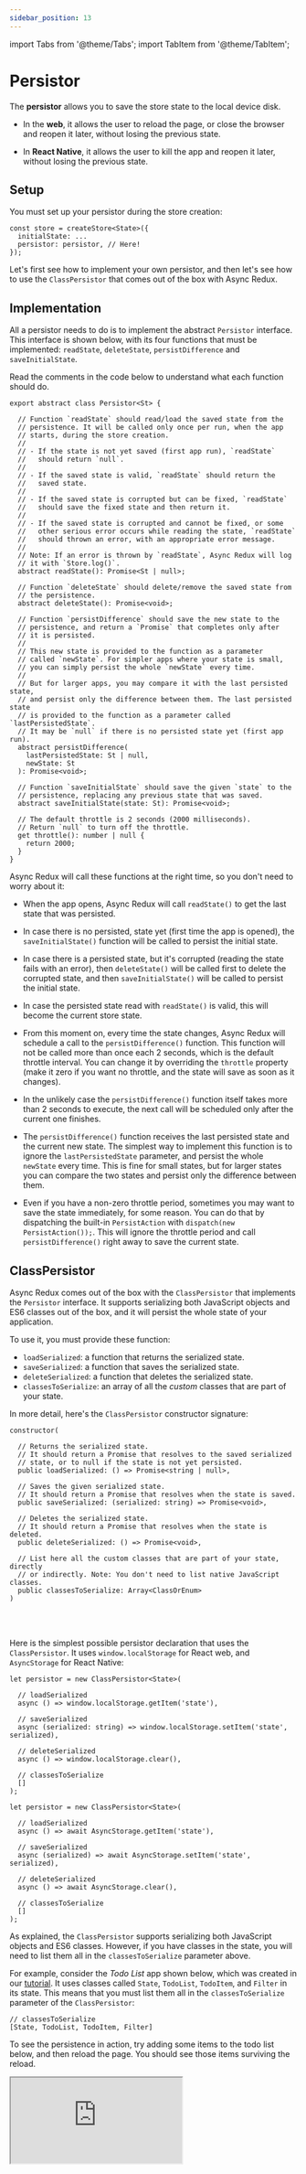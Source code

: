 ```yaml
---
sidebar_position: 13
---
```


import Tabs from '@theme/Tabs';
import TabItem from '@theme/TabItem';

# Persistor

The **persistor** allows you to save the store state to the local device disk.

- In the **web**, it allows the user to reload the page,
  or close the browser and reopen it later, without losing the previous state.

- In **React Native**, it allows the user to kill the app and reopen it later,
  without losing the previous state.

## Setup

You must set up your persistor during the store creation:

```tsx          
const store = createStore<State>({  
  initialState: ...  
  persistor: persistor, // Here!
});        
```

Let's first see how to implement your own persistor,
and then let's see how to use the `ClassPersistor` that comes out of the box with Async Redux.

## Implementation

All a persistor needs to do is to implement the abstract `Persistor` interface.
This interface is shown below, with its four functions that must be
implemented: `readState`, `deleteState`, `persistDifference` and `saveInitialState`.

Read the comments in the code below to understand what each function should do.

```tsx
export abstract class Persistor<St> {
 
  // Function `readState` should read/load the saved state from the 
  // persistence. It will be called only once per run, when the app  
  // starts, during the store creation.
  //
  // - If the state is not yet saved (first app run), `readState`  
  //   should return `null`.
  //  
  // - If the saved state is valid, `readState` should return the 
  //   saved state.
  //
  // - If the saved state is corrupted but can be fixed, `readState`   
  //   should save the fixed state and then return it.
  //
  // - If the saved state is corrupted and cannot be fixed, or some  
  //   other serious error occurs while reading the state, `readState`   
  //   should thrown an error, with an appropriate error message.
  //
  // Note: If an error is thrown by `readState`, Async Redux will log  
  // it with `Store.log()`. 
  abstract readState(): Promise<St | null>;

  // Function `deleteState` should delete/remove the saved state from 
  // the persistence.    
  abstract deleteState(): Promise<void>;

  // Function `persistDifference` should save the new state to the 
  // persistence, and return a `Promise` that completes only after 
  // it is persisted.
  //
  // This new state is provided to the function as a parameter 
  // called `newState`. For simpler apps where your state is small, 
  // you can simply persist the whole `newState` every time. 
  //
  // But for larger apps, you may compare it with the last persisted state, 
  // and persist only the difference between them. The last persisted state 
  // is provided to the function as a parameter called `lastPersistedState`. 
  // It may be `null` if there is no persisted state yet (first app run).  
  abstract persistDifference(
    lastPersistedState: St | null,
    newState: St
  ): Promise<void>;

  // Function `saveInitialState` should save the given `state` to the 
  // persistence, replacing any previous state that was saved.  
  abstract saveInitialState(state: St): Promise<void>;

  // The default throttle is 2 seconds (2000 milliseconds). 
  // Return `null` to turn off the throttle.   
  get throttle(): number | null {
    return 2000; 
  }
}
```

Async Redux will call these functions at the right time, so you don't need to worry about it:

* When the app opens, Async Redux will call `readState()` to get the last state that was persisted.

* In case there is no persisted, state yet (first time the app is opened), the `saveInitialState()`
  function will be called to persist the initial state.

* In case there is a persisted state, but it's corrupted (reading the state fails with an error),
  then `deleteState()` will be called first to delete the corrupted state,
  and then `saveInitialState()` will be called to persist the initial state.

* In case the persisted state read with `readState()` is valid, this will become the current store
  state.

* From this moment on, every time the state changes, Async Redux will schedule a call to
  the `persistDifference()` function. This function will not be called more than once each 2
  seconds, which is the default throttle interval. You can change it by overriding the `throttle`
  property (make it zero if you want no throttle, and the state will save as soon as it changes).

* In the unlikely case the `persistDifference()` function itself takes more than 2 seconds to
  execute, the next call will be scheduled only after the current one finishes.

* The `persistDifference()` function receives the last persisted state and the current new state.
  The simplest way to implement this function is to ignore the `lastPersistedState` parameter,
  and persist the whole `newState` every time. This is fine for small states, but for larger
  states you can compare the two states and persist only the difference between them.

* Even if you have a non-zero throttle period, sometimes you may want to save the state immediately,
  for some reason. You can do that by dispatching the built-in `PersistAction`
  with `dispatch(new PersistAction());`. This will ignore the throttle period and
  call `persistDifference()` right away to save the current state.

## ClassPersistor

Async Redux comes out of the box with the `ClassPersistor` that implements the `Persistor`
interface. It supports serializing both JavaScript objects and ES6 classes out of the box,
and it will persist the whole state of your application.

To use it, you must provide these function:

* `loadSerialized`: a function that returns the serialized state.
* `saveSerialized`: a function that saves the serialized state.
* `deleteSerialized`: a function that deletes the serialized state.
* `classesToSerialize`: an array of all the _custom_ classes that are part of your state.

In more detail, here's the `ClassPersistor` constructor signature:

```tsx
constructor(

  // Returns the serialized state.
  // It should return a Promise that resolves to the saved serialized 
  // state, or to null if the state is not yet persisted.
  public loadSerialized: () => Promise<string | null>,
    
  // Saves the given serialized state. 
  // It should return a Promise that resolves when the state is saved.    
  public saveSerialized: (serialized: string) => Promise<void>,
    
  // Deletes the serialized state. 
  // It should return a Promise that resolves when the state is deleted.
  public deleteSerialized: () => Promise<void>,
    
  // List here all the custom classes that are part of your state, directly 
  // or indirectly. Note: You don't need to list native JavaScript classes. 
  public classesToSerialize: Array<ClassOrEnum>
)
```

<br></br>

Here is the simplest possible persistor declaration that uses the `ClassPersistor`.
It uses `window.localStorage` for React web, and `AsyncStorage` for React Native:

<Tabs>
<TabItem value="rw" label="React">

```tsx 
let persistor = new ClassPersistor<State>(

  // loadSerialized
  async () => window.localStorage.getItem('state'),
  
  // saveSerialized
  async (serialized: string) => window.localStorage.setItem('state', serialized),
  
  // deleteSerialized
  async () => window.localStorage.clear(),
  
  // classesToSerialize
  []
);
```

</TabItem>
<TabItem value="rn" label="React Native">

```tsx
let persistor = new ClassPersistor<State>(

  // loadSerialized
  async () => await AsyncStorage.getItem('state'),
  
  // saveSerialized
  async (serialized) => await AsyncStorage.setItem('state', serialized),
  
  // deleteSerialized
  async () => await AsyncStorage.clear(),
  
  // classesToSerialize
  [] 
);
```

</TabItem>
</Tabs>

As explained, the `ClassPersistor` supports serializing both JavaScript objects and ES6 classes.
However, if you have classes in the state, you will need to list them all in
the `classesToSerialize` parameter above.

For example, consider the _Todo List_ app shown below,
which was created in our [tutorial](../category/tutorial).
It uses classes called `State`, `TodoList`, `TodoItem`, and `Filter` in its state.
This means that you must list them all in the `classesToSerialize` parameter of
the `ClassPersistor`:

```tsx
// classesToSerialize
[State, TodoList, TodoItem, Filter]
```

To see the persistence in action,
try adding some items to the todo list below, and then reload the page.
You should see those items surviving the reload.

<iframe
src="https://codesandbox.io/embed/sw3g2t?view=preview&module=%2Fsrc%2FApp.tsx&hidenavigation=1&fontsize=12.5&editorsize=50&previewwindow=browser&hidedevtools=1&hidenavigation=1"
style={{ width:'100%', height: '500px', borderRight:'1px solid black' }}
title="counter-async-redux-example"
sandbox="allow-forms allow-modals allow-popups allow-presentation allow-same-origin allow-scripts"
/>

## App lifecycle

In mobile apps, you have to understand the app lifecycle to use the persistor correctly:

* Foreground: The app is active and running, and is visible to the user.
* Background: The app is running but is not visible to the user, usually because the user has
  switched to another app or returned to the home screen.
* Inactive: The app is transitioning between states, such as when an incoming call occurs, but the
  user has not yet decided whether to accept or reject the call.
* Terminated: The app was killed, and is not running. It can be explicitly terminated by the user
  or the system.

When the app goes to the **background**, you may want to call `store.pausePersistor()`
to **pause** the persistor, and then **resume** it by calling `store.resumePersistor()`
when the app comes back to the **foreground** .

However, when the app is **terminated**, it's a different story.
In this case, you must force the persistor to save the state immediately.
This is necessary because a throttle of a few seconds was probably defined for the persistor.
For example, suppose the throttle is 2 seconds (the default),
but the app is killed 1 second after the last save.

In this case, all state changes for the last second will be lost.
To avoid this, as soon as you detect that the app is about to be killed,
you should call `store.persistAndPausePersistor()` to save the state immediately,
and then pause the persistor.

## Log out

When your user logs out of your app, or deletes its user account,
you want to go back to the login page, and allow another user to log in,
or start a new sign-up process.

To that end, you need to delete the persisted state, and return the store
state to its initial-state.

You may be temped to write `dispatch(new UpdateStateAction((state: State) => initialState));`
but that's not so simple. The persistor may be waiting for the throttle period, some async
actions may still be running, etc. Thankfully, Async Redux provides you with a `store.signOut()`
function that you can call to perform this process safely.

This is how you can do it:

```ts
await store.logOut({
  initialState: State.initialState,
  throttle = 3000,
  actionsThrottle = 6000,
})
```  

When this function returns, your initial store state will be restored to its initial state.

Defining `throttle` and `actionsThrottle` above is optional, because
the default `throttle` is 3 seconds, and the default `actionsThrottle` is 6 seconds.
This is how `signOut()` uses them:

- Waits for `throttle` milliseconds to make sure all async processes that the app may
  have started have time to finish.

- Waits for all actions currently running to finish, but wait at most `actionsThrottle`
  milliseconds. If the actions are not finished by then, the state will be deleted anyway.

:::warning

If you know about any timers or async processes that you may have started, you should stop/cancel
them all **before** calling the `logOut()` function.

Also, it's up to you to redirect the user to the login page after `logOut()` returns.

:::

## Manually accessing the persistor

The functions below are probably only useful for **testing** the persistence of your app.
Only use them in production if you know exactly what you're doing,
and you have a very good reason to do so.

As explained above, when you create the persistor you add it to the store:

```tsx          
const store = createStore<State>({  
  initialState: ...  
  persistor: persistor, 
});        
```

After this, you should **not** keep a reference to the persistor,
and should not call any of the persistor functions.

Since Async Redux is managing the persistor, calling the persistor functions directly
may disrupt the delicate process of keeping track of state changes.

However, you can still use the persistor **indirectly** through the store:

* `saveInitialStateInPersistence(initialState)` asks the Persistor to save the
  given `initialState` to the local device disk.

* `readStateFromPersistence` asks the Persistor to read the state from the local device disk.
  If you use this function, you **must** yourself put this state into the store.
  Async Redux will assume that's the case, and will not work properly otherwise.

* `deleteStateFromPersistence()` asks the Persistor to delete the saved state from the local
  device disk.

* `getLastPersistedStateFromPersistor()` gets the last state that was saved by the Persistor.


